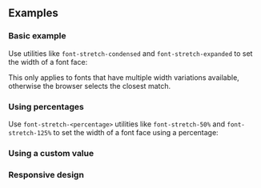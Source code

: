 <ApiTable
  rows=
/>

## Examples

### Basic example

Use utilities like `font-stretch-condensed` and `font-stretch-expanded` to set the width of a font face:

This only applies to fonts that have multiple width variations available, otherwise the browser selects the closest match.

### Using percentages

Use `font-stretch-<percentage>` utilities like `font-stretch-50%` and `font-stretch-125%` to set the width of a font face using a percentage:

### Using a custom value

### Responsive design